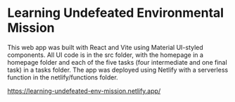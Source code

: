 # Learning Undefeated Environmental Mission

This web app was built with React and Vite using Material UI-styled components. All UI code is in the src folder, with the homepage in a homepage folder and each of the five tasks (four intermediate and one final task) in a tasks folder. The app was deployed using Netlify with a serverless function in the netlify/functions folder.  

https://learning-undefeated-env-mission.netlify.app/


